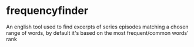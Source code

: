 # frequencyfinder
An english tool used to find excerpts of series episodes matching a chosen range of words, by default it's based on the most frequent/common words' rank
